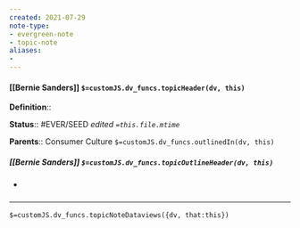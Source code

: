 ```yaml
---
created: 2021-07-29
note-type: 
- evergreen-note
- topic-note
aliases:
- 
---
```


#### [[Bernie Sanders]] `$=customJS.dv_funcs.topicHeader(dv, this)`


**Definition**::

**Status**:: #EVER/SEED 
*edited `=this.file.mtime`*

**Parents**:: Consumer Culture
`$=customJS.dv_funcs.outlinedIn(dv, this)`

##### [[Bernie Sanders]] `$=customJS.dv_funcs.topicOutlineHeader(dv, this)`
- 

### <hr class="dataviews"/>

`$=customJS.dv_funcs.topicNoteDataviews({dv, that:this})`
